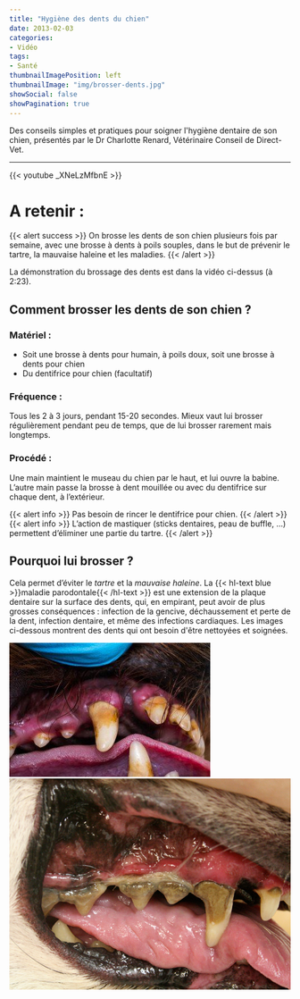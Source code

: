 ```yaml
---
title: "Hygiène des dents du chien"
date: 2013-02-03
categories:
- Vidéo
tags:
- Santé
thumbnailImagePosition: left
thumbnailImage: "img/brosser-dents.jpg"
showSocial: false
showPagination: true
---
```


Des conseils simples et pratiques pour soigner l'hygiène dentaire de son chien, présentés par le Dr Charlotte Renard, Vétérinaire Conseil de Direct-Vet.

<!--more-->

---

{{< youtube _XNeLzMfbnE >}}

# A retenir : 
{{< alert success >}}
On brosse les dents de son chien plusieurs fois par semaine, avec une brosse à dents à poils souples, dans le but de prévenir le tartre, la mauvaise haleine et les maladies.
{{< /alert >}}

La démonstration du brossage des dents est dans la vidéo ci-dessus (à 2:23). 

## Comment brosser les dents de son chien ?

### Matériel : 
-	Soit une brosse à dents pour humain, à poils doux, soit une brosse à dents pour chien
-	Du dentifrice pour chien (facultatif)
### Fréquence : 
Tous les 2 à 3 jours, pendant 15-20 secondes.
Mieux vaut lui brosser régulièrement pendant peu de temps, que de lui brosser rarement mais longtemps.
### Procédé :
Une main maintient le museau du chien par le haut, et lui ouvre la babine. L’autre main passe la brosse à dent mouillée ou avec du dentifrice sur chaque dent, à l’extérieur. 

{{< alert info >}}
Pas besoin de rincer le dentifrice pour chien.
{{< /alert >}}
{{< alert info >}}
L’action de mastiquer (sticks dentaires, peau de buffle, …) permettent d’éliminer une partie du tartre.
{{< /alert >}}

## Pourquoi lui brosser ?

Cela permet d’éviter le *tartre* et la *mauvaise haleine*.
La {{< hl-text blue >}}maladie parodontale{{< /hl-text >}} est une extension de la plaque dentaire sur la surface des dents, qui, en empirant, peut avoir de plus grosses conséquences : infection de la gencive, déchaussement et perte de la dent, infection dentaire, et même des infections cardiaques.
Les images ci-dessous montrent des dents qui ont besoin d'être nettoyées et soignées.

![dents](/post/images/dents.jpg)
![parodontale](/post/images/parodontale.jpg)
